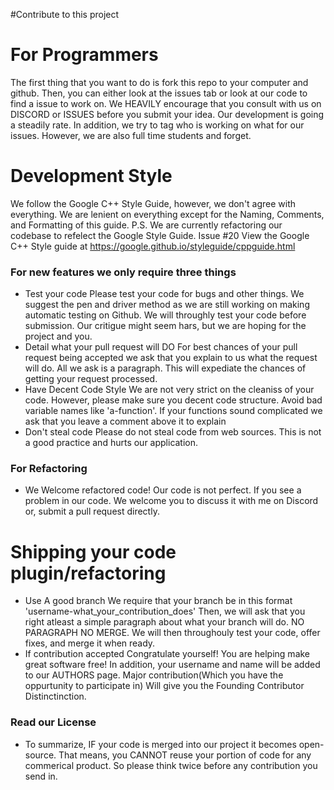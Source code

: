 #Contribute to this project

# For Programmers
The first thing that you want to do is fork this repo to your computer and github. Then, you can either look at the issues tab or look at our code to find a issue to work on. We HEAVILY encourage that you consult with us on DISCORD or ISSUES before you submit your idea. Our development is going a steadily rate. In addition, we try to tag who is working on what for our issues. However, we are also full time students and forget. 


# Development Style
We follow the Google C++ Style Guide, however, we don't agree with everything. We are lenient on everything except for the Naming, Comments, and Formatting of this guide. P.S. We are currently refactoring our codebase to refelect the Google Style Guide. Issue #20
View the Google C++ Style guide at https://google.github.io/styleguide/cppguide.html

### For new features we only require three things
- Test your code
 Please test your code for bugs and other things. We suggest the pen and driver method as we are still working on making automatic testing on Github. We will throughly test your code before submission. Our critigue might seem hars, but we are hoping for the project and you.
- Detail what your pull request will DO
  For best chances of your pull request being accepted we ask that you explain to us what the request will do. All we ask is a paragraph. This will expediate the chances of getting your request processed. 
- Have Decent Code Style
  We are not very strict on the cleaniss of your code. However, please make sure you decent code structure. Avoid bad variable names like 'a-function'. If your functions sound complicated we ask that you leave a comment above it to explain
 - Don't steal code
  Please do not steal code from web sources. This is not a good practice and hurts our application. 
 
### For Refactoring
 - We Welcome refactored code! 
  Our code is not perfect. If you see a problem in our code. We welcome you to discuss it with me on Discord or, submit a pull request directly. 
  
  
# Shipping your code plugin/refactoring

- Use A good branch
  We require that your branch be in this format 'username-what_your_contribution_does'
  Then, we will ask that you right atleast a simple paragraph about what your branch will
  do. NO PARAGRAPH NO MERGE. We will then throughouly test your code, offer fixes, and merge it when ready. 
 - If contribution accepted
   Congratulate yourself! You are helping make great software free! In addition, your username and name will be added to our AUTHORS page. Major contribution(Which you have the oppurtunity to participate in) Will give you the Founding Contributor Distinctinction. 
   
   
### Read our License
- To summarize,
 IF your code is merged into our project it becomes open-source. That means, you CANNOT reuse your portion of code for any commerical product. So please think twice before any contribution you send in. 
